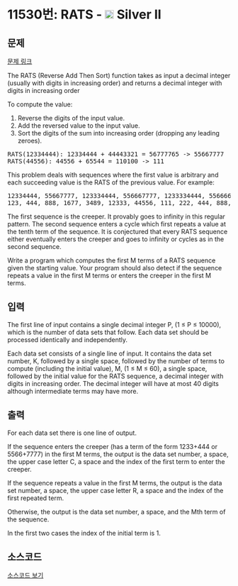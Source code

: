 # 11530번: RATS - <img src="https://static.solved.ac/tier_small/9.svg" style="height:20px" /> Silver II

<!-- performance -->

<!-- 문제 제출 후 깃허브에 푸시를 했을 때 제출한 코드의 성능이 입력될 공간입니다.-->

<!-- end -->

## 문제

[문제 링크](https://boj.kr/11530)


<p>The RATS (Reverse Add Then Sort) function takes as input a decimal integer (usually with digits in increasing order) and returns a decimal integer with digits in increasing order</p>

<p>To compute the value:</p>

<ol>
<li>Reverse the digits of the input value.</li>
<li>Add the reversed value to the input value.</li>
<li>Sort the digits of the sum into increasing order (dropping any leading zeroes).</li>
</ol>

<pre>RATS(12334444): 12334444 + 44443321 = 56777765 -&gt; 55667777
RATS(44556): 44556 + 65544 = 110100 -&gt; 111</pre>

<p>This problem deals with sequences where the first value is arbitrary and each succeeding value is the RATS of the previous value. For example:</p>

<pre>12334444, 55667777, 123334444, 556667777, 1233334444, 5566667777, …
123, 444, 888, 1677, 3489, 12333, 44556, 111, 222, 444, 888, …</pre>

<p>The first sequence is the creeper. It provably goes to infinity in this regular pattern. The second sequence enters a cycle which first repeats a value at the tenth term of the sequence. It is conjectured that every RATS sequence either eventually enters the creeper and goes to infinity or cycles as in the second sequence.</p>

<p>Write a program which computes the first M terms of a RATS sequence given the starting value. Your program should also detect if the sequence repeats a value in the first M terms or enters the creeper in the first M terms.</p>



## 입력


<p>The first line of input contains a single decimal integer P, (1 ≤ P ≤ 10000), which is the number of data sets that follow. Each data set should be processed identically and independently.</p>

<p>Each data set consists of a single line of input. It contains the data set number, K, followed by a single space, followed by the number of terms to compute (including the initial value), M, (1 ≤ M ≤ 60), a single space, followed by the initial value for the RATS sequence, a decimal integer with digits in increasing order. The decimal integer will have at most 40 digits although intermediate terms may have more.</p>



## 출력


<p>For each data set there is one line of output.</p>

<p>If the sequence enters the creeper (has a term of the form 1233+444 or 5566+7777) in the first M terms, the output is the data set number, a space, the upper case letter C, a space and the index of the first term to enter the creeper.</p>

<p>If the sequence repeats a value in the first M terms, the output is the data set number, a space, the upper case letter R, a space and the index of the first repeated term.</p>

<p>Otherwise, the output is the data set number, a space, and the Mth term of the sequence.</p>

<p>In the first two cases the index of the initial term is 1.</p>



## 소스코드

[소스코드 보기](RATS.cpp)